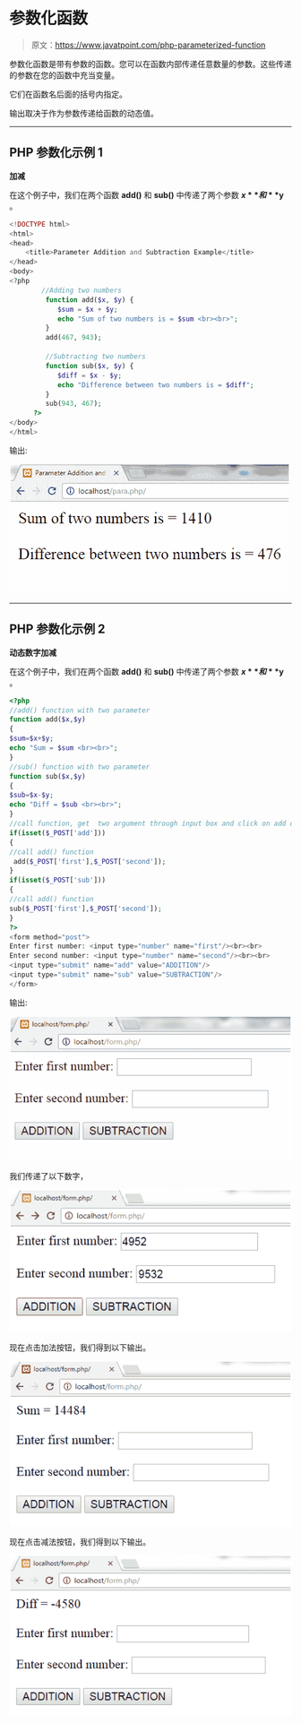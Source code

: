 # 参数化函数

> 原文：<https://www.javatpoint.com/php-parameterized-function>

参数化函数是带有参数的函数。您可以在函数内部传递任意数量的参数。这些传递的参数在您的函数中充当变量。

它们在函数名后面的括号内指定。

输出取决于作为参数传递给函数的动态值。

* * *

## PHP 参数化示例 1

**加减**

在这个例子中，我们在两个函数 **add()** 和 **sub()** 中传递了两个参数 **$x** 和 **$y** 。

```php
<!DOCTYPE html>
<html>
<head>
	<title>Parameter Addition and Subtraction Example</title>
</head>
<body>
<?php
		//Adding two numbers
         function add($x, $y) {
            $sum = $x + $y;
            echo "Sum of two numbers is = $sum <br><br>";
         } 
         add(467, 943);

         //Subtracting two numbers
         function sub($x, $y) {
            $diff = $x - $y;
            echo "Difference between two numbers is = $diff";
         } 
         sub(943, 467);
      ?>
</body>
</html>

```

输出:

![PHP Parametrized function 1](img/cec679373aa68ff029f4f4f6ffa77121.png)

* * *

## PHP 参数化示例 2

**动态数字加减**

在这个例子中，我们在两个函数 **add()** 和 **sub()** 中传递了两个参数 **$x** 和 **$y** 。

```php
<?php
//add() function with two parameter
function add($x,$y)  
{
$sum=$x+$y;
echo "Sum = $sum <br><br>";
}
//sub() function with two parameter
function sub($x,$y)  
{
$sub=$x-$y;
echo "Diff = $sub <br><br>";
}
//call function, get  two argument through input box and click on add or sub button
if(isset($_POST['add']))
{
//call add() function
 add($_POST['first'],$_POST['second']);
}	
if(isset($_POST['sub']))
{
//call add() function
sub($_POST['first'],$_POST['second']);
}
?>
<form method="post">
Enter first number: <input type="number" name="first"/><br><br>
Enter second number: <input type="number" name="second"/><br><br>
<input type="submit" name="add" value="ADDITION"/>
<input type="submit" name="sub" value="SUBTRACTION"/>
</form>	

```

输出:

![PHP Parametrized function 2](img/3ef6abc52a1b86fde84d5bb3ad51a03f.png)

我们传递了以下数字，

![PHP Parametrized function 3](img/9f059346a91d72e4ce4a12b04acd930f.png)

现在点击加法按钮，我们得到以下输出。

![PHP Parametrized function 4](img/c140b80a208a290f1c05b1503ceeb81f.png)

现在点击减法按钮，我们得到以下输出。

![PHP Parametrized function 5](img/4b8bfb4faa2b217a6751a7e7d72e326d.png)